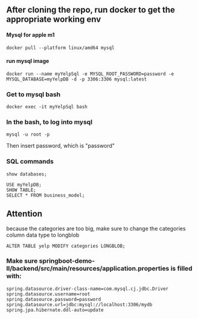 ## After cloning the repo, run docker to get the appropriate working env

#### Mysql for apple m1

```
docker pull --platform linux/amd64 mysql
```

#### run mysql image

```
docker run --name myYelpSql -e MYSQL_ROOT_PASSWORD=password -e MYSQL_DATABASE=myYelpDB -d -p 3306:3306 mysql:latest
```

### Get to mysql bash

```
docker exec -it myYelpSql bash
```

### In the bash, to log into mysql

```
mysql -u root -p
```

Then insert password, which is "password"

### SQL commands

```
show databases;
```

```
USE myYelpDB;
SHOW TABLE;
SELECT * FROM business_model;
```

## Attention

because the categories are too big, make sure to change the categories column data type to longblob

```
ALTER TABLE yelp MODIFY categories LONGBLOB;
```

### Make sure springboot-demo-II/backend/src/main/resources/application.properties is filled with:

    spring.datasource.driver-class-name=com.mysql.cj.jdbc.Driver
    spring.datasource.username=root
    spring.datasource.password=password
    spring.datasource.url=jdbc:mysql://localhost:3306/mydb
    spring.jpa.hibernate.ddl-auto=update
